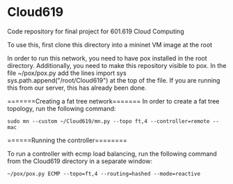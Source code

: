 # Cloud619
Code repository for final project for 601.619 Cloud Computing

To use this, first clone this directory into a mininet VM image at the root

In order to run this network, you need to have pox installed in the root directory. Additionally, you need to make this repository visible to pox. In the file ~/pox/pox.py add the lines
	import sys
	sys.path.append("/root/Cloud619")
at the top of the file. If you are running this from our server, this has already been done.

=======Creating a fat tree network=======
In order to create a fat tree topology, run the following command:

	sudo mn --custom ~/Cloud619/mn.py --topo ft,4 --controller=remote --mac

======Running the controller========

To run a controller with ecmp load balancing, run the following command from the Cloud619 directory in a separate window:

	~/pox/pox.py ECMP --topo=ft,4 --routing=hashed --mode=reactive

